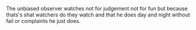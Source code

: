The unbiased observer watches  not for judgement not for fun but because thats's shat watchers do they watch and that he does  day and night without fail or complaints he just does.
 
